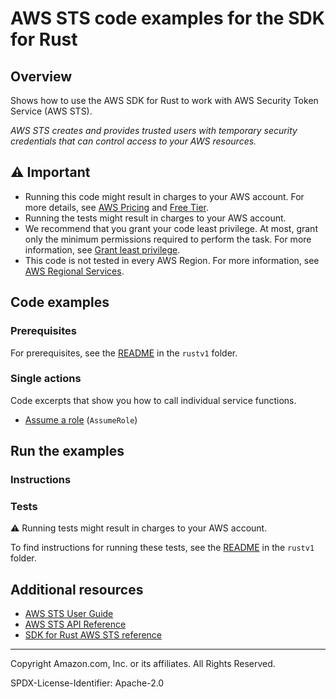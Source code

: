 # AWS STS code examples for the SDK for Rust

## Overview

Shows how to use the AWS SDK for Rust to work with AWS Security Token Service (AWS STS).

<!--custom.overview.start-->
<!--custom.overview.end-->

_AWS STS creates and provides trusted users with temporary security credentials that can control access to your AWS resources._

## ⚠ Important

* Running this code might result in charges to your AWS account. For more details, see [AWS Pricing](https://aws.amazon.com/pricing/) and [Free Tier](https://aws.amazon.com/free/).
* Running the tests might result in charges to your AWS account.
* We recommend that you grant your code least privilege. At most, grant only the minimum permissions required to perform the task. For more information, see [Grant least privilege](https://docs.aws.amazon.com/IAM/latest/UserGuide/best-practices.html#grant-least-privilege).
* This code is not tested in every AWS Region. For more information, see [AWS Regional Services](https://aws.amazon.com/about-aws/global-infrastructure/regional-product-services).

<!--custom.important.start-->
<!--custom.important.end-->

## Code examples

### Prerequisites

For prerequisites, see the [README](../../README.md#Prerequisites) in the `rustv1` folder.


<!--custom.prerequisites.start-->
<!--custom.prerequisites.end-->

### Single actions

Code excerpts that show you how to call individual service functions.

- [Assume a role](src/bin/assume-role.rs#L34) (`AssumeRole`)


<!--custom.examples.start-->
<!--custom.examples.end-->

## Run the examples

### Instructions


<!--custom.instructions.start-->
<!--custom.instructions.end-->



### Tests

⚠ Running tests might result in charges to your AWS account.


To find instructions for running these tests, see the [README](../../README.md#Tests)
in the `rustv1` folder.



<!--custom.tests.start-->
<!--custom.tests.end-->

## Additional resources

- [AWS STS User Guide](https://docs.aws.amazon.com/IAM/latest/UserGuide/id_credentials_temp.html)
- [AWS STS API Reference](https://docs.aws.amazon.com/STS/latest/APIReference/welcome.html)
- [SDK for Rust AWS STS reference](https://docs.rs/aws-sdk-sts/latest/aws_sdk_sts/)

<!--custom.resources.start-->
<!--custom.resources.end-->

---

Copyright Amazon.com, Inc. or its affiliates. All Rights Reserved.

SPDX-License-Identifier: Apache-2.0